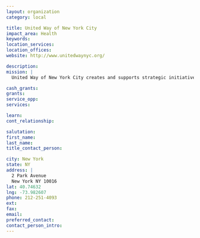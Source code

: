 ```yaml
---
layout: organization
category: local

title: United Way of New York City
impact_area: Health
keywords: 
location_services: 
location_offices: 
website: http://www.unitedwaynyc.org/

description: 
mission: |
  United Way of New York City creates and supports strategic initiatives that address the root causes of critical human care problems in order to achieve measurable improvement in the lives of the city's most vulnerable residents and communities. Throughout our work, we partner with neighborhood agencies, government, business, foundations, volunteers and others so that collectively we can achieve more than any one organization working alone.

cash_grants: 
grants: 
service_opp: 
services: 

learn: 
cont_relationship: 

salutation: 
first_name: 
last_name: 
title_contact_person: 

city: New York
state: NY
address: |
  2 Park Avenue     
  New York NY 10016
lat: 40.74632
lng: -73.982607
phone: 212-251-4093
ext: 
fax: 
email: 
preferred_contact: 
contact_person_intro: 
---
```

